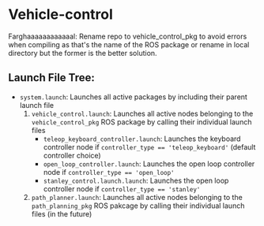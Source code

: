 # Vehicle-control

Farghaaaaaaaaaaaal: Rename repo to vehicle_control_pkg to avoid errors when compiling as that's the name of the ROS package or rename in local directory but the former is the better solution.

## Launch File Tree:

* `system.launch`: Launches all active packages by including their parent launch file
  1. `vehicle_control.launch`: Launches all active nodes belonging to the `vehicle_control_pkg` ROS package by calling their individual launch files
     * `teleop_keyboard_controller.launch`: Launches the keyboard controller node if `controller_type == 'teleop_keyboard'` (default controller choice)
     * `open_loop_controller.launch`: Launches the open loop controller node if `controller_type == 'open_loop'`
     * `stanley_control.launch.launch`: Launches the open loop controller node if `controller_type == 'stanley'`
  1. `path_planner.launch`: Launches all active nodes belonging to the `path_planning_pkg` ROS pakcage by calling their individual launch files (in the future)
